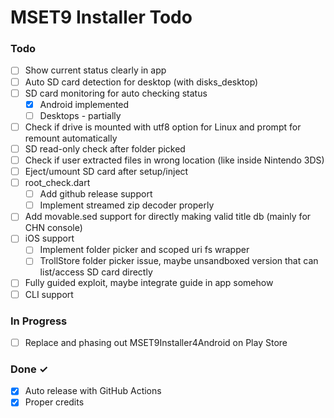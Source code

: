 # MSET9 Installer Todo

### Todo

- [ ] Show current status clearly in app
- [ ] Auto SD card detection for desktop (with disks_desktop)
- [ ] SD card monitoring for auto checking status
  - [x] Android implemented
  - [ ] Desktops - partially
- [ ] Check if drive is mounted with utf8 option for Linux and prompt for remount automatically
- [ ] SD read-only check after folder picked
- [ ] Check if user extracted files in wrong location (like inside Nintendo 3DS)
- [ ] Eject/umount SD card after setup/inject
- [ ] root_check.dart
  - [ ] Add github release support
  - [ ] Implement streamed zip decoder properly
- [ ] Add movable.sed support for directly making valid title db (mainly for CHN console)
- [ ] iOS support
  - [ ] Implement folder picker and scoped uri fs wrapper
  - [ ] TrollStore folder picker issue, maybe unsandboxed version that can list/access SD card directly
- [ ] Fully guided exploit, maybe integrate guide in app somehow
- [ ] CLI support

### In Progress

- [ ] Replace and phasing out MSET9Installer4Android on Play Store

### Done ✓

- [x] Auto release with GitHub Actions
- [x] Proper credits
